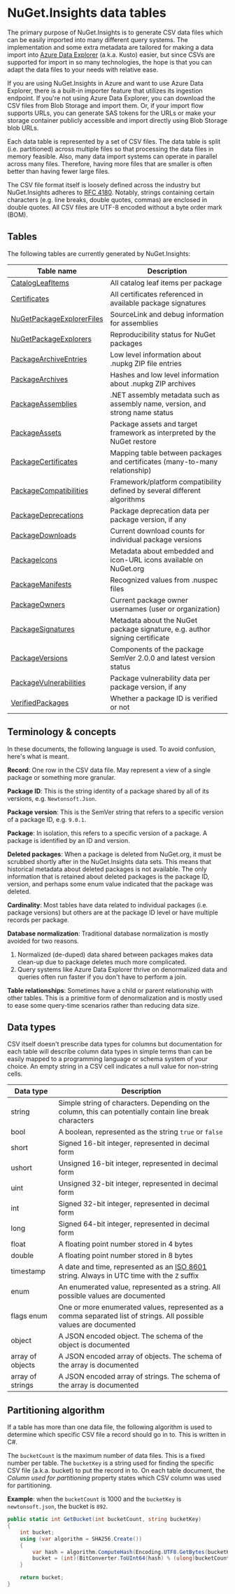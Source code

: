 # NuGet.Insights data tables

The primary purpose of NuGet.Insights is to generate CSV data files which can be easily imported into many different query systems. The implementation and some extra metadata are tailored for making a data import into [Azure Data Explorer](https://azure.microsoft.com/en-us/services/data-explorer/) (a.k.a. Kusto) easier, but since CSVs are supported for import in so many technologies, the hope is that you can adapt the data files to your needs with relative ease.

If you are using NuGet.Insights in Azure and want to use Azure Data Explorer, there is a built-in importer feature that utilizes its ingestion endpoint. If you're not using Azure Data Explorer, you can download the CSV files from Blob Storage and import them. Or, if your import flow supports URLs, you can generate SAS tokens for the URLs or make your storage container publicly accessible and import directly using Blob Storage blob URLs.

Each data table is represented by a set of CSV files. The data table is split (i.e. partitioned) across multiple files so that processing the data files in memory feasible. Also, many data import systems can operate in parallel across many files. Therefore, having more files that are smaller is often better than having fewer large files.

The CSV file format itself is loosely defined across the industry but NuGet.Insights adheres to [RFC 4180](https://datatracker.ietf.org/doc/html/rfc4180). Notably, strings containing certain characters (e.g. line breaks, double quotes, commas) are enclosed in double quotes. All CSV files are UTF-8 encoded without a byte order mark (BOM).

## Tables

The following tables are currently generated by NuGet.Insights:

| Table name                                                | Description                                                                   |
| --------------------------------------------------------- | ----------------------------------------------------------------------------- |
| [CatalogLeafItems](CatalogLeafItems.md)                   | All catalog leaf items per package                                            |
| [Certificates](Certificates.md)                           | All certificates referenced in available package signatures                   |
| [NuGetPackageExplorerFiles](NuGetPackageExplorerFiles.md) | SourceLink and debug information for assemblies                               |
| [NuGetPackageExplorers](NuGetPackageExplorers.md)         | Reproducibility status for NuGet packages                                     |
| [PackageArchiveEntries](PackageArchiveEntries.md)         | Low level information about .nupkg ZIP file entries                           |
| [PackageArchives](PackageArchives.md)                     | Hashes and low level information about .nupkg ZIP archives                    |
| [PackageAssemblies](PackageAssemblies.md)                 | .NET assembly metadata such as assembly name, version, and strong name status |
| [PackageAssets](PackageAssets.md)                         | Package assets and target framework as interpreted by the NuGet restore       |
| [PackageCertificates](PackageCertificates.md)             | Mapping table between packages and certificates (many-to-many relationship)   |
| [PackageCompatibilities](PackageCompatibilities.md)       | Framework/platform compatibility defined by several different algorithms      |
| [PackageDeprecations](PackageDeprecations.md)             | Package deprecation data per package version, if any                          |
| [PackageDownloads](PackageDownloads.md)                   | Current download counts for individual package versions                       |
| [PackageIcons](PackageIcons.md)                           | Metadata about embedded and icon-URL icons available on NuGet.org             |
| [PackageManifests](PackageManifests.md)                   | Recognized values from .nuspec files                                          |
| [PackageOwners](PackageOwners.md)                         | Current package owner usernames (user or organization)                        |
| [PackageSignatures](PackageSignatures.md)                 | Metadata about the NuGet package signature, e.g. author signing certificate   |
| [PackageVersions](PackageVersions.md)                     | Components of the package SemVer 2.0.0 and latest version status              |
| [PackageVulnerabilities](PackageVulnerabilities.md)       | Package vulnerability data per package version, if any                        |
| [VerifiedPackages](VerifiedPackages.md)                   | Whether a package ID is verified or not                                       |

## Terminology & concepts

In these documents, the following language is used. To avoid confusion, here's what is meant.

**Record**: One row in the CSV data file. May represent a view of a single package or something more granular.

**Package ID**: This is the string identity of a package shared by all of its versions, e.g. `Newtonsoft.Json`.

**Package version**: This is the SemVer string that refers to a specific version of a package ID, e.g. `9.0.1`.

**Package**: In isolation, this refers to a specific version of a package. A package is identified by an ID and version.

**Deleted packages**: When a package is deleted from NuGet.org, it must be scrubbed shortly after in the NuGet.Insights data sets. This means that historical metadata about deleted packages is not available. The only information that is retained about deleted packages is the package ID, version, and perhaps some enum value indicated that the package was deleted.

**Cardinality**: Most tables have data related to individual packages (i.e. package versions) but others are at the package ID level or have multiple records per package.

**Database normalization**: Traditional database normalization is mostly avoided for two reasons.
  1. Normalized (de-duped) data shared between packages makes data clean-up due to package deletes much more complicated.
  2. Query systems like Azure Data Explorer thrive on denormalized data and queries often run faster if you don't have to perform a join.

**Table relationships**: Sometimes have a child or parent relationship with other tables. This is a primitive form of denormalization and is mostly used to ease some query-time scenarios rather than reducing data size.

## Data types

CSV itself doesn't prescribe data types for columns but documentation for each table will describe column data types in simple terms than can be easily mapped to a programming language or schema system of your choice. An empty string in a CSV cell indicates a null value for non-string cells.

| Data type        | Description                                                                                                                          |
| ---------------- | ------------------------------------------------------------------------------------------------------------------------------------ |
| string           | Simple string of characters. Depending on the column, this can potentially contain line break characters                             |
| bool             | A boolean, represented as the string `true` or `false`                                                                               |
| short            | Signed 16-bit integer, represented in decimal form                                                                                   |
| ushort           | Unsigned 16-bit integer, represented in decimal form                                                                                 |
| uint             | Unsigned 32-bit integer, represented in decimal form                                                                                 |
| int              | Signed 32-bit integer, represented in decimal form                                                                                   |
| long             | Signed 64-bit integer, represented in decimal form                                                                                   |
| float            | A floating point number stored in 4 bytes                                                                                            |
| double           | A floating point number stored in 8 bytes                                                                                            |
| timestamp        | A date and time, represented as an [ISO 8601](https://en.wikipedia.org/wiki/ISO_8601) string. Always in UTC time with the `Z` suffix |
| enum             | An enumerated value, represented as a string. All possible values are documented                                                     |
| flags enum       | One or more enumerated values, represented as a comma separated list of strings. All possible values are documented                  |
| object           | A JSON encoded object. The schema of the object is documented                                                                        |
| array of objects | A JSON encoded array of objects. The schema of the array is documented                                                               |
| array of strings | A JSON encoded array of strings. The schema of the array is documented                                                               |

## Partitioning algorithm

If a table has more than one data file, the following algorithm is used to determine which specific CSV file a record should go in to. This is written in C#.

The `bucketCount` is the maximum number of data files. This is a fixed number per table. The `bucketKey` is a string used for finding the specific CSV file (a.k.a. bucket) to put the record in to. On each table document, the *Column used for partitioning* property states which CSV column was used for partitioning.

**Example**: when the `bucketCount` is 1000 and the `bucketKey` is `newtonsoft.json`, the bucket is `892`.

```csharp
public static int GetBucket(int bucketCount, string bucketKey)
{
    int bucket;
    using (var algorithm = SHA256.Create())
    {
        var hash = algorithm.ComputeHash(Encoding.UTF8.GetBytes(bucketKey));
        bucket = (int)(BitConverter.ToUInt64(hash) % (ulong)bucketCount);
    }

    return bucket;
}
```
